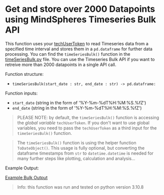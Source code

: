 # Get and store over 2000 Datapoints using MindSpheres Timeseries Bulk API

This function uses your [techUserToken](./Authentication/auth.py) to read Timeseries data from a specified time interval and stores them in a `pd.dataframe` for further data processing. You can find the `timeSeriesBulk()` function in the [timeSeriesBulk.py](timeSeriesBulk.py) file. You can use the Timeseries Bulk API if you want to retreive more than 2000 datapoints in a single API call.

Function structure:
- `timeSeriesBulk(start_date : str, end_date : str) -> pd.dataframe:`

Function inputs:
- `start_date` (string in the form of '%Y-%m-%dT%H:%M:%S.%fZ')
- `end_date` (string in the form of '%Y-%m-%dT%H:%M:%S.%fZ')

> PLEASE NOTE: by default, the `timeSeriesBulk()` function is accessing the *global variable* `techUserToken`. If you don't want to use global variables, you need to pass the `techUserToken` as a third input for the `timeSeriesBulk()` function.

> The `timeSeriesBulk()` function is using the helper function `ToDateObject()`. This usage is fully optional, but converting the dataframe timestamps from `str` to `datetime.datetime` is needed for many further steps like plotting, calculation and analysis...

Example Output:

[Example Bulk Output](doc/timeSeriesBulk.png)

> Info: this function was run and tested on python version 3.10.8


